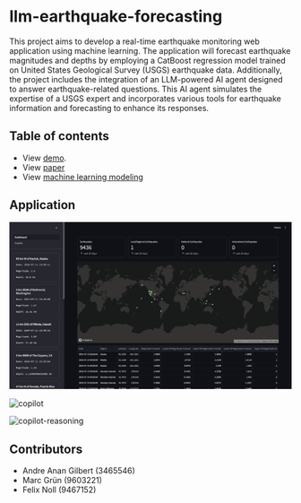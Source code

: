# llm-earthquake-forecasting

This project aims to develop a real-time earthquake monitoring web application using machine learning. The application will forecast earthquake magnitudes and depths by employing a CatBoost regression model trained on United States Geological Survey (USGS) earthquake data. Additionally, the project includes the integration of an LLM-powered AI agent designed to answer earthquake-related questions. This AI agent simulates the expertise of a USGS expert and incorporates various tools for earthquake information and forecasting to enhance its responses.

## Table of contents

- View [demo](https://drive.google.com/file/d/1mqNkPvWoyoslfvm98TLZzGBrlRcziHR6/view?usp=sharing).
- View [paper](/docs/paper/master.pdf)
- View [machine learning modeling](/ml/model.ipynb)

## Application

![dashboard](/docs/paper/img/dashboard.png)

![copilot](/docs/paper/img/copilot.png)

![copilot-reasoning](/docs/paper/img/explainable-ai.png)

## Contributors

- Andre Anan Gilbert (3465546)
- Marc Grün (9603221)
- Felix Noll (9467152)

